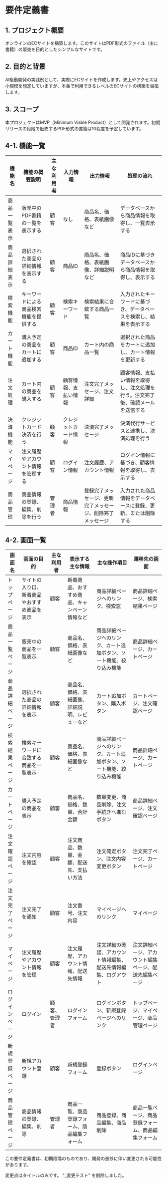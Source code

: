# 要件定義書

## 1. プロジェクト概要

オンラインのECサイトを構築します。このサイトはPDF形式のファイル（主に書籍）の販売を目的としたシンプルなサイトです。

## 2. 目的と背景

AI駆動開発の実践例として、実際にECサイトを作成します。売上やアクセスは小規模を想定していますが、本番で利用できるレベルのECサイトの構築を目指します。

## 3. スコープ

本プロジェクトはMVP（Minimum Viable Product）として開発されます。初期リリースの段階で販売するPDF形式の書籍は10程度を予定しています。

## 4-1. 機能一覧

| 機能名 | 機能の概要説明 | 主な利用者 | 入力情報 | 出力情報 | 処理の流れ |
|---|---|---|---|---|---|
| 商品一覧表示 | 販売中のPDF書籍の一覧を表示する | 顧客 | なし | 商品名、価格、表紙画像など | データベースから商品情報を取得し、一覧表示する |
| 商品詳細表示 | 選択された商品の詳細情報を表示する | 顧客 | 商品ID | 商品名、価格、表紙画像、詳細説明など | 商品IDに基づきデータベースから商品情報を取得し、表示する |
| 検索機能 | キーワードによる商品検索機能を提供する | 顧客 | 検索キーワード | 検索結果に合致する商品一覧 | 入力されたキーワードに基づき、データベースを検索し、結果を表示する |
| カート機能 | 購入予定の商品をカートに追加する | 顧客 | 商品ID | カート内の商品一覧 | 選択された商品をカートに追加し、カート情報を更新する |
| 注文処理 | カート内の商品を購入する | 顧客 | 顧客情報、支払い情報 | 注文完了メッセージ、注文詳細 | 顧客情報、支払い情報を取得し、注文処理を行う。注文完了後、確認メールを送信する |
| 決済機能 | クレジットカード決済を行う | 顧客 | クレジットカード情報 | 決済完了メッセージ | 決済代行サービスと連携し、決済処理を行う |
| マイページ | 注文履歴やアカウント情報を管理する | 顧客 | ログイン情報 | 注文履歴、アカウント情報 | ログイン情報に基づき、顧客情報を取得し、表示する |
| 商品管理 | 商品情報の登録、編集、削除を行う | 管理者 | 商品情報 | 登録完了メッセージ、更新完了メッセージ、削除完了メッセージ | 入力された商品情報をデータベースに登録、更新、または削除する |


## 4-2. 画面一覧

| 画面名 | 画面の目的 | 主な利用者 | 表示する主な情報 | 主な操作項目 | 遷移先の画面 |
|---|---|---|---|---|---|
| トップページ | サイトの入り口、新着商品やおすすめ商品を表示 | 顧客 | 新着商品、おすすめ商品、キャンペーン情報など | 商品詳細ページへのリンク、検索窓 | 商品詳細ページ、検索結果ページ |
| 商品一覧ページ | 販売中の商品を一覧表示 | 顧客 | 商品名、価格、表紙画像など | 商品詳細ページへのリンク、カート追加ボタン、ソート機能、絞り込み機能 | 商品詳細ページ、カートページ |
| 商品詳細ページ | 選択された商品の詳細情報を表示 | 顧客 | 商品名、価格、表紙画像、詳細説明、レビューなど | カート追加ボタン、購入ボタン | カートページ、注文確認ページ |
| 検索結果ページ | 検索キーワードに合致する商品を一覧表示 | 顧客 | 商品名、価格、表紙画像など | 商品詳細ページへのリンク、カート追加ボタン、ソート機能、絞り込み機能 | 商品詳細ページ、カートページ |
| カートページ | 購入予定の商品を表示 | 顧客 | 商品名、価格、数量、合計金額 | 数量変更、商品削除、注文手続きへ進むボタン | 商品詳細ページ、注文確認ページ |
| 注文確認ページ | 注文内容を確認 | 顧客 | 注文商品、数量、金額、配送先、支払い方法 | 注文確定ボタン、注文内容変更ボタン | 注文完了ページ、カートページ |
| 注文完了ページ | 注文完了を通知 | 顧客 | 注文番号、注文内容 | マイページへのリンク | マイページ |
| マイページ | 注文履歴やアカウント情報を管理 | 顧客 | 注文履歴、アカウント情報、配送先情報 | 注文詳細の確認、アカウント情報編集、配送先情報編集、ログアウト | 注文詳細ページ、アカウント編集ページ、配送先編集ページ |
| ログインページ | ログイン | 顧客、管理者 | ログインフォーム | ログインボタン、新規登録ページへのリンク | トップページ、マイページ、商品管理ページ |
| 新規登録ページ | 新規アカウント登録 | 顧客 | 新規登録フォーム | 登録ボタン | ログインページ |
| 商品管理ページ | 商品情報の登録、編集、削除 | 管理者 | 商品一覧、商品登録フォーム、商品編集フォーム | 商品登録、商品編集、商品削除 | 商品一覧ページ、商品登録フォーム、商品編集フォーム |


この要件定義書は、初期段階のものであり、開発の進捗に伴い変更される可能性があります。

変更点はタイトルのみです。 "_変更テスト" を削除しました。
